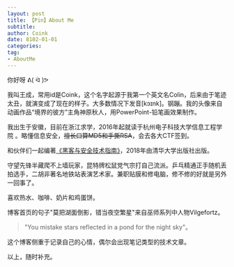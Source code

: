 ```yaml
---
layout: post
title: 【Pin】About Me
subtitle: 
author: Coink
date: 8102-01-01
categories:
tag:
- AboutMe
---
```


你好呀 ᕕ( ᐛ )ᕗ

我叫王成，常用id是Coink，这个名字起源于我第一个英文名Colin，后来由于笔迹太丑，就演变成了现在的样子。大多数情况下发音[kɔɪnk]。钢蹦。我的头像来自动画作品“境界的彼方”主角神原秋人，用PowerPoint-铅笔画效果制作。

我出生于安徽，目前在浙江求学，2016年起就读于杭州电子科技大学信息工程学院 。略懂信息安全，~~擅长口算MD5和手撕RSA~~，会去各大CTF签到。

和伙伴们一起编著[《黑客与安全技术指南》](http://www.tup.tsinghua.edu.cn/booksCenter/book_06579101.html)，2018年由清华大学出版社出版。

守望先锋半藏爬不上墙玩家，昆特牌松鼠党气宗打自己流派。乒乓精通正手随机丢拍选手，二胡非著名地铁站表演艺术家。兼职贴膜和修电脑，修不修的好就是另外一回事了。

喜欢热水、咖啡、奶片和鸡蛋饼。

博客首页的句子"莫把湖面倒影，错当夜空繁星"来自巫师系列中人物Vilgefortz。

> "You mistake stars reflected in a pond for the night sky"。

这个博客侧重于记录自己的心情，偶尔会出现笔记类型的技术文章。

以上，随时补充。